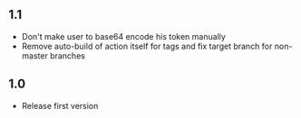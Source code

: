 ## 1.1
* Don't make user to base64 encode his token manually
* Remove auto-build of action itself for tags and fix target branch for non-master branches

## 1.0
* Release first version